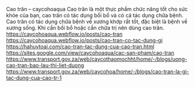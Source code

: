 Cao trăn – caycohoaqua
Cao trăn là một thực phẩm chức năng tốt cho sức khỏe của bạn, cao trăn có tác dụng bồi bổ và có cả tác dụng chữa bệnh. Cao trăn có tác dụng chữa bệnh về xương khớp rất tốt, đặc biệt là bệnh về xương sống. Khi cần bồi bổ hoặc cần chữa trị nên dùng cao trăn.
https://caycohoaqua.webflow.io/posts/cao-tran
https://caycohoaqua.webflow.io/posts/cao-tran-co-tac-dung-gi
https://hahuytoai.com/cao-tran-tac-dung-cua-cao-tran.html
https://sites.google.com/view/caycohoaqua/cac-san-pham/cao-tran
https://www.transport.gov.za/web/caycothaomochht/home/-/blogs/uong-cao-tran-bao-lau-thi-liet-duong
https://www.transport.gov.za/web/caycohoa/home/-/blogs/cao-tran-la-gi-tac-dung-cua-cao-tr-1
